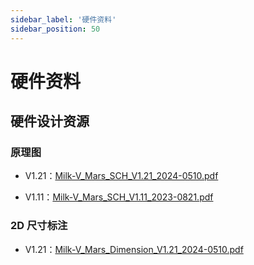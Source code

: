 ```yaml
---
sidebar_label: '硬件资料'
sidebar_position: 50
---
```


# 硬件资料

## 硬件设计资源

### 原理图

- V1.21：[Milk-V_Mars_SCH_V1.21_2024-0510.pdf](https://github.com/milkv-mars/mars-files/blob/main/Mars_Hardware_Schematics/Milk-V_Mars_SCH_V1.21_2024-0510.pdf)

- V1.11：[Milk-V_Mars_SCH_V1.11_2023-0821.pdf](https://github.com/milkv-mars/mars-files/blob/main/Mars_Hardware_Schematics/Milk-V_Mars_SCH_V1.11_2023-0821.pdf)

### 2D 尺寸标注

- V1.21：[Milk-V_Mars_Dimension_V1.21_2024-0510.pdf](https://github.com/milkv-mars/mars-files/blob/main/Mars_Hardware_2D/Milk-V_Mars_Dimension_V1.21_2024-0510.pdf)
